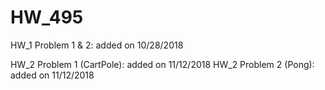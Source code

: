 # HW_495
HW_1 Problem 1 & 2: added on 10/28/2018

HW_2 Problem 1 (CartPole): added on 11/12/2018
HW_2 Problem 2 (Pong): added on 11/12/2018
